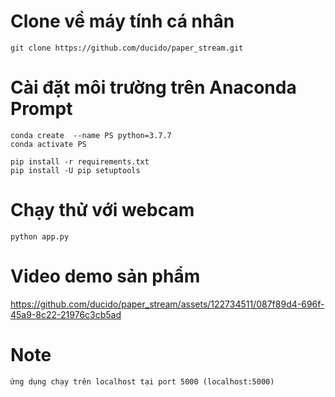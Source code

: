 # Clone về máy tính cá nhân
```
git clone https://github.com/ducido/paper_stream.git
```
# Cài đặt môi trường trên Anaconda Prompt
```
conda create  --name PS python=3.7.7
conda activate PS

pip install -r requirements.txt
pip install -U pip setuptools
```
# Chạy thử với webcam
```
python app.py
```
# Video demo sản phẩm
https://github.com/ducido/paper_stream/assets/122734511/087f89d4-696f-45a9-8c22-21976c3cb5ad

# Note
```
ứng dụng chạy trên localhost tại port 5000 (localhost:5000)
```


